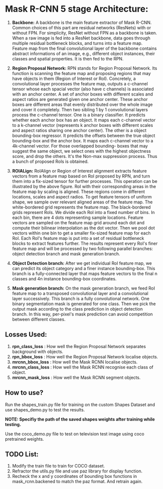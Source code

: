 # Mask R-CNN 5 stage Architecture:
1. **Backbone:**
A backbone is the main feature extractor of Mask R-CNN. Common choices of this 
part are residual networks (ResNets) with or without FPN. For simplicity, 
ResNet without FPN as a backbone is taken. When a raw image is fed into a 
ResNet backbone, data goes through multiple residual bottleneck blocks, 
and turns into a feature map. Feature map from the final convolutional layer of
the backbone contains abstract informations of an image, e.g., different object
instances, their classes and spatial properties. It is then fed to the RPN.

2. **Region Proposal Network:**
RPN stands for Region Proposal Network. Its function is scanning the feature 
map and proposing regions that may have objects in them (Region of Interest 
or RoI). Concretely, a convolutional layer processes the feature map, 
outputs a c-channel tensor whose each spacial vector (also have c channels) 
is associated with an anchor center. A set of anchor boxes with different 
scales and aspect ratios are generated given one anchor center. These anchor 
boxes are different areas that evenly distributed over the whole image and 
cover it completely. Then two sibling 1 by 1 convolutional layers process the 
c-channel tensor. One is a binary classifier. It predicts whether each anchor 
box has an object. It maps each c-channel vector to a k-channel vector 
(represents k anchor boxes with different scales and aspect ratios sharing 
one anchor center). The other is a object bounding-box regressor. It predicts 
the offsets between the true object bounding-box and the anchor box. It maps 
each c-channel vector to a 4k-channel vector. For those overlapped bounding-
boxes that may suggest the same object, we select ones with the highest 
objectness score, and drop the others. It's the Non-max suppression process. 
Thus a bunch of proposed RoIs is obtained.

3. **ROIALign:**
RoIAlign or Region of Interest alignment extracts feature vectors from a 
feature map based on RoI proposed by RPN, and turn them into a fix-sized tensor 
for further processes. This operation can be illustrated by the above figure. 
RoI with their corresponding areas in the feature map by scaling is aligned. 
These regions come in different locations, scales and aspect radios. To get 
feature tensors of uniform shape, we sample over relevant aligned areas of 
the feature map. The white-bordered grid represents the feature map. The 
black-bordered grids represent RoIs. We divide each RoI into a fixed number of 
bins. In each bin, there are 4 dots representing sample locations. 
Feature vectors are sampled on the feature map grid around each dot and compute 
their bilinear interpolation as the dot vector. Then we pool dot vectors within 
one bin to get a smaller fix-sized feature map for each RoI. Each RoI's feature 
map is put into a set of residual bottleneck blocks to extract features 
further. The results represent every RoI's finer feature map and will be 
processed by two following parallel branches: object detection branch and mask 
generation branch.

4. **Object Detection branch:**
After we get individual RoI feature map, we can predict its object category 
and a finer instance bounding-box. This branch is a fully-connected layer 
that maps feature vectors to the final n classes and 4n instance bounding-box 
coordinates.
5. **Mask generation branch:**
On the mask generation branch, we feed RoI feature map to a transposed 
convolutional layer and a convolutional layer successively. This branch is a 
fully convolutional network. One binary segmentation mask is generated for 
one class. Then we pick the output mask according to the class prediction in 
object detection branch. In this way, per-pixel's mask prediction can avoid 
competition between different classes.

## **Losses Used:**
1. **rpn_class_loss** : How well the Region Proposal Network separates
background with objects.
2. **rpn_bbox_loss** : How well the Region Proposal Network localise objects.
3. **mrcnn_bbox_loss** : How well the Mask RCNN localise objects.
4. **mrcnn_class_loss** : How well the Mask RCNN recognise each class of 
object.
5. **mrcnn_mask_loss** : How well the Mask RCNN segment objects. 
## **How to use?**

Run the  shapes_train.py file for training  on the custom Shapes Dataset and 
use shapes_demo.py to test the results.

**NOTE: Specifiy the path of the saved shapes weights after training while 
testing.**

Use the coco_demo.py file to test on television test image using coco 
pretrained weights.

## **TODO List:**

1. Modify the train file to train for COCO dataset.
2. Refractor the utils.py file and use paz library for display function.
3. Recheck the x and y coordinates of bounding box functions in 
mask_rcnn.backened to match the paz format. And retrain again. 